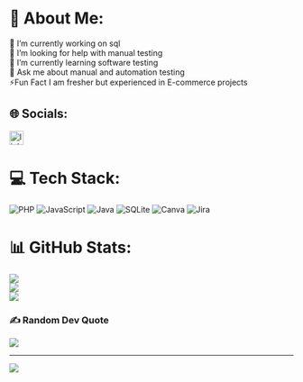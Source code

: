 # 💫 About Me:
🔭 I’m currently working on sql<br>🤝 I’m looking for help with manual testing<br>🌱 I’m currently learning software testing<br>💬 Ask me about manual and automation testing<br>⚡Fun Fact  I am fresher but experienced in E-commerce projects


## 🌐 Socials:
 <a href="https://in.linkedin.com/in/meena-modasiya-06142920b"><img src="https://img.shields.io/static/v1?message=LinkedIn&logo=linkedin&label=&color=0077B5&logoColor=white&labelColor=&style=for-the-badge" height="25" alt="linkedin logo"> </a></img>
 
# 💻 Tech Stack:
![PHP](https://img.shields.io/badge/php-%23777BB4.svg?style=for-the-badge&logo=php&logoColor=white) ![JavaScript](https://img.shields.io/badge/javascript-%23323330.svg?style=for-the-badge&logo=javascript&logoColor=%23F7DF1E) ![Java](https://img.shields.io/badge/java-%23ED8B00.svg?style=for-the-badge&logo=java&logoColor=white) ![SQLite](https://img.shields.io/badge/sqlite-%2307405e.svg?style=for-the-badge&logo=sqlite&logoColor=white) ![Canva](https://img.shields.io/badge/Canva-%2300C4CC.svg?style=for-the-badge&logo=Canva&logoColor=white) ![Jira](https://img.shields.io/badge/jira-%230A0FFF.svg?style=for-the-badge&logo=jira&logoColor=white)
# 📊 GitHub Stats:
![](https://github-readme-stats.vercel.app/api?username=meenamodasiya&theme=dark&hide_border=false&include_all_commits=false&count_private=false)<br/>
![](https://github-readme-streak-stats.herokuapp.com/?user=meenamodasiya&theme=dark&hide_border=false)<br/>
![](https://github-readme-stats.vercel.app/api/top-langs/?username=meenamodasiya&theme=dark&hide_border=false&include_all_commits=false&count_private=false&layout=compact)

### ✍️ Random Dev Quote
![](https://quotes-github-readme.vercel.app/api?type=horizontal&theme=radical)

---
[![](https://visitcount.itsvg.in/api?id=meenamodasiya&icon=0&color=0)](https://visitcount.itsvg.in)

<!-- Proudly created with GPRM ( https://gprm.itsvg.in ) -->
